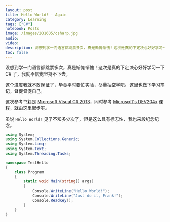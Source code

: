 ```yaml
---
layout: post
title: Hello World! - Again
category: Learning
tags: ["C#"]
notebook: Posts
image: /images/201605/csharp.jpg
audio:
video:
description: 没想到学一门语言都跳票多次，真是惭愧惭愧！这次是真的下定决心好好学习一下 C# 了，我就不信我坚持不下去。
toc: false
---
```


没想到学一门语言都跳票多次，真是惭愧惭愧！这次是真的下定决心好好学习一下 C# 了，我就不信我坚持不下去。

这个进度我就不敢保证了，毕竟平时要忙实验，尽量抽空学吧。这里也做下学习笔记，督促督促自己。

这次参考书籍是 [Microsoft Visual C# 2013](https://www.microsoftpressstore.com/store/microsoft-visual-c-sharp-2013-step-by-step-9780735681835)，同时参考 [Microsoft's DEV204x](https://courses.edx.org/courses/course-v1:Microsoft+DEV204x+2T2016/info) 课程，就由这里起步吧。

虽说 `Hello World!` 见了不知多少次了，但是这么具有标志性，我也来段纪念纪念。

```c#
using System;
using System.Collections.Generic;
using System.Linq;
using System.Text;
using System.Threading.Tasks;

namespace TestHello
{
    class Program
    {
        static void Main(string[] args)
        {
            Console.WriteLine("Hello World!");
            Console.WriteLine("Just do it, Frank!");
            Console.ReadKey();
        }
    }
}
```
